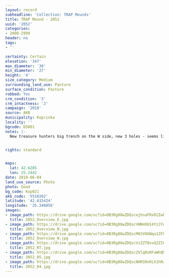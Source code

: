 ```yaml
---
layout: record
subheadline: 'Collection: TRAP Mounds'
title: TRAP Mound - 2052
uuid: '2052'
categories:
- 2000-2999
header: no
tags:
- ''

certainty: Certain
elevation: '347'
max_diameter: '30'
min_diameter: '27'
height: '4'
size_category: Medium
surrounding_land_use: Pasture
surface_condition: Pasture
robbed: Yes
crm_condition: '3'
crm_intactness: '2'
campaign: '2010'
source: AKB
municipality: Koprinka
locality: ''
bgcode: DS001
notes: |-
  New treasure hunters big trench on the W side, new 3 holes - seems like garbage holes, modern debris on the surface, digged thtough? - uneven surface.


rights: standard


maps:
  lat: 42.6285
  lon: 25.2442
date: 2018-06-04
land_use_source: Photo
photo: Good
bg_code: Kop021
akb_code: '5510262'
latitude: '42.615424'
longitude: '25.348856'
images:
- image_path: https://drive.google.com/uc?id=0B3Rg88wZDQscejhnaFRxR2Iwb3c
  title: 2052_Overview_E.jpg
- image_path: https://drive.google.com/uc?id=0B3Rg88wZDQscVWN4OU14YzJYdWM
  title: 2052_Overview_N.jpg
- image_path: https://drive.google.com/uc?id=0B3Rg88wZDQscM0JVOGNqa1ZFbWs
  title: 2052_Overview_W.jpg
- image_path: https://drive.google.com/uc?id=0B3Rg88wZDQscVzZZT0xvQ2ZIUTA
  title: 2052_RT.jpg
- image_path: https://drive.google.com/uc?id=0B3Rg88wZDQscZVlqRnRFaWhQMlk
  title: 2052_05.jpg
- image_path: https://drive.google.com/uc?id=0B3Rg88wZDQscNHRSRnRiX1hRaUE
  title: 2052_04.jpg
---
```

